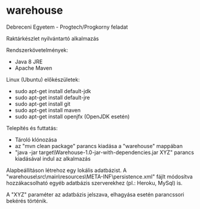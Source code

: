 # warehouse
Debreceni Egyetem - Progtech/Progkorny feladat

Raktárkészlet nyilvántartó alkalmazás

Rendszerkövetelmények: 
 - Java 8 JRE
 - Apache Maven

Linux (Ubuntu) előkészületek:
 - sudo apt-get install default-jdk
 - sudo apt-get install default-jre
 - sudo apt-get install git
 - sudo apt-get install maven
 - sudo apt-get install openjfx (OpenJDK esetén)

Telepítés és futtatás:
 - Tároló klónozása
 - az "mvn clean package" parancs kiadása a "warehouse" mappában
 - "java -jar target\Warehouse-1.0-jar-with-dependencies.jar XYZ" parancs kiadásával indul az alkalmazás

Alapbeállításon létrehoz egy lokális adatbázist. A "warehouse\src\main\resources\META-INF\persistence.xml" fájlt módosítva hozzákacsolható egyéb adatbázis szerverekhez (pl.: Heroku, MySql) is.

A "XYZ" paraméter az adatbázis jelszava, elhagyása esetén parancssori bekérés történik.
